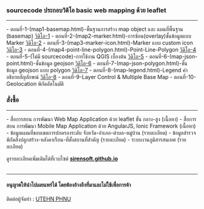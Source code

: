 <h3>sourcecode ประกอบวิดิโอ basic web mapping ด้วย leaflet</h3>
<hr>
- ตอนที่-1-(map1-basemap.html)-พื้นฐานการสร้าง map object และ แผนที่พื้นฐาน (basemap)
<a href='https://www.youtube.com/watch?v=Gudy2awDRHU' target='_blank'>วิดิโอ-1</a>
- ตอนที่-2-(map2-marker.html)-การซ้อน(overlay)ชั้นข้อมูลแบบ Marker
<a href='https://www.youtube.com/watch?v=wVIbPucqdgc' target='_blank'>วิดิโอ-2</a>
- ตอนที่-3-(map3-marker-icon.html)-Marker แบบ custom icon
<a href='https://youtu.be/AkClS4VUM78' target='_blank'>วิดิโอ-3</a>
- ตอนที่-4-(map4-point-line-polygon.html)-Point-Line-Polygon
<a href='https://www.youtube.com/watch?v=TCPb0xrX3Ro' target='_blank'>วิดิโอ-4</a>
- ตอนที่-5-(ไม่มี sourcecode)-การใช้งาน QGIS เบื้องต้น
<a href='https://www.youtube.com/watch?v=RkHGbJ3LfKk' target='_blank'>วิดิโอ-5</a>
- ตอนที่-6-(map-json-point.html)-ชั้นข้อมูล geojson
<a href='https://www.youtube.com/watch?v=cziuvyiK19o' target='_blank'>วิดิโอ-6</a>
- ตอนที่-7-(map-json-polygon.html)-ชั้นข้อมูล geojson แบบ polygon
<a href='https://www.youtube.com/watch?v=HP0caFoEV1M' target='_blank'>วิดิโอ-7</a>
- ตอนที่-8-(map-legend.html)-Legend คำอธิบายสัญลักษณ์ 
<a href='https://youtu.be/QuoMjVF1tuQ' target='_blank'>วิดิโอ-8</a>
- ตอนที่-9-Layer Control & Multiple Base Map
- ตอนที่-10-Geolocation พิกัดอัตโนมัติ
<p>
<h3>สั่งซื้อ</h3>
<hr>
- สื่อการสอน การพัฒนา Web Map Application ด้วย leaflet ขั้น กลาง-สูง (เนื้อหา)
- สื่อการสอน การพัฒนา Mobile Map Application ด้วย AngularJS, Ionic Framework (เนื้อหา)
- ข้อมูลแผนที่ขอบเขตการปกครองระดับ จังหวัด-อำเภอ-ตำบล-หมู่บ้าน (รายละเอียด)
- ข้อมูลสำรวจพิกัดสิ่งปลูกสร้าง-หลังคาเรือน-ที่ตั้งสถานที่สำคัญ (รายละเอียด)
- ระบบงานภูมิสารสนเทศ (รายละเอียด)
<p>
ดูรายละเอียดเพิ่มเติมได้ที่เวบไซต์ <b><a href='http://sirensoft.github.io'>sirensoft.github.io</a></b>






<br>
<br>
<hr>
<h4>อนุญาตให้นำไปเผยแพร่ได้ โดยต้องอ้างอิงที่มาและไม่ใช้เพื่อการค้า</h4>

ติดต่อผู้จัดทำ : <a href='https://www.facebook.com/tehnn' target='_blank'>UTEHN PHNU</a>
